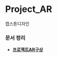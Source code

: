 # Project_AR
캡스톤디자인
<h3><strong>문서 정리</strong></h3>
<ul>
  <li><a href="https://www.notion.so/Project-AR-4b8abcfe6c334e1b8e0cfee7dfcdc882"><strong>프로젝트AR구상</strong></a></li>
</ul>

